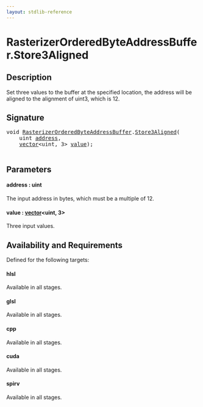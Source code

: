 ```yaml
---
layout: stdlib-reference
---
```


# RasterizerOrderedByteAddressBuffer\.Store3Aligned

## Description

Set three values to the buffer at the specified location, the address will be aligned
to the alignment of <span class='code'>uint3</span>, which is 12.



## Signature 

<pre>
<span class="code_keyword">void</span> <a href="index.html" class="code_type">RasterizerOrderedByteAddressBuffer</a>.<a href="store3aligned-06.html">Store3Aligned</a>(
    <span class="code_keyword">uint</span> <a href="store3aligned-06.html#decl-address" class="code_param">address</a>,
    <a href="../vector/index.html" class="code_type">vector</a>&lt;<span class="code_keyword">uint</span>, 3&gt; <a href="store3aligned-06.html#decl-value" class="code_param">value</a>);

</pre>

## Parameters

####  <a id="decl-address"></a>address  : uint
The input address in bytes, which must be a multiple of 12.

####  <a id="decl-value"></a>value  : [vector](../vector/index.html)\<uint, 3\>
Three input values.


## Availability and Requirements

Defined for the following targets:

#### hlsl
Available in all stages.

#### glsl
Available in all stages.

#### cpp
Available in all stages.

#### cuda
Available in all stages.

#### spirv
Available in all stages.



